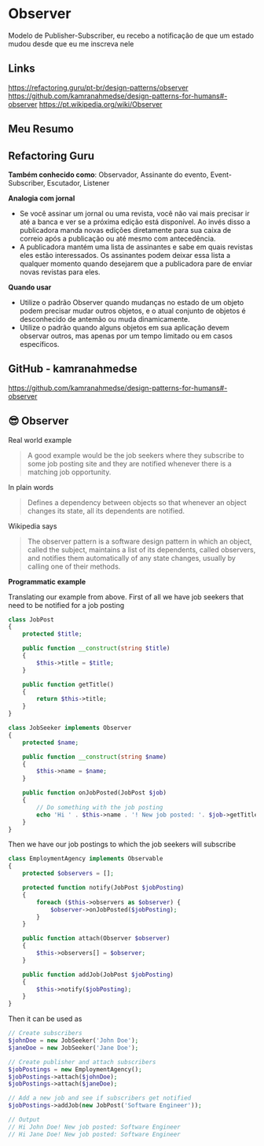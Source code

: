 # Observer

Modelo de Publisher-Subscriber, eu recebo a notificaçâo de que um estado mudou desde que eu me inscreva nele

## Links

https://refactoring.guru/pt-br/design-patterns/observer
https://github.com/kamranahmedse/design-patterns-for-humans#-observer
https://pt.wikipedia.org/wiki/Observer

## Meu Resumo


## Refactoring Guru

**Também conhecido como**: Observador, Assinante do evento, Event-Subscriber, Escutador, Listener

**Analogia com jornal**
+ Se você assinar um jornal ou uma revista, você não vai mais precisar ir até a banca e ver se a próxima edição está disponível. Ao invés disso a publicadora manda novas edições diretamente para sua caixa de correio após a publicação ou até mesmo com antecedência.
+ A publicadora mantém uma lista de assinantes e sabe em quais revistas eles estão interessados. Os assinantes podem deixar essa lista a qualquer momento quando desejarem que a publicadora pare de enviar novas revistas para eles.

**Quando usar**
+ Utilize o padrão Observer quando mudanças no estado de um objeto podem precisar mudar outros objetos, e o atual conjunto de objetos é desconhecido de antemão ou muda dinamicamente.
+ Utilize o padrão quando alguns objetos em sua aplicação devem observar outros, mas apenas por um tempo limitado ou em casos específicos.



## GitHub - kamranahmedse

https://github.com/kamranahmedse/design-patterns-for-humans#-observer

😎 Observer
--------
Real world example
> A good example would be the job seekers where they subscribe to some job posting site and they are notified whenever there is a matching job opportunity.

In plain words
> Defines a dependency between objects so that whenever an object changes its state, all its dependents are notified.

Wikipedia says
> The observer pattern is a software design pattern in which an object, called the subject, maintains a list of its dependents, called observers, and notifies them automatically of any state changes, usually by calling one of their methods.

**Programmatic example**

Translating our example from above. First of all we have job seekers that need to be notified for a job posting
```php
class JobPost
{
    protected $title;

    public function __construct(string $title)
    {
        $this->title = $title;
    }

    public function getTitle()
    {
        return $this->title;
    }
}

class JobSeeker implements Observer
{
    protected $name;

    public function __construct(string $name)
    {
        $this->name = $name;
    }

    public function onJobPosted(JobPost $job)
    {
        // Do something with the job posting
        echo 'Hi ' . $this->name . '! New job posted: '. $job->getTitle();
    }
}
```
Then we have our job postings to which the job seekers will subscribe
```php
class EmploymentAgency implements Observable
{
    protected $observers = [];

    protected function notify(JobPost $jobPosting)
    {
        foreach ($this->observers as $observer) {
            $observer->onJobPosted($jobPosting);
        }
    }

    public function attach(Observer $observer)
    {
        $this->observers[] = $observer;
    }

    public function addJob(JobPost $jobPosting)
    {
        $this->notify($jobPosting);
    }
}
```
Then it can be used as
```php
// Create subscribers
$johnDoe = new JobSeeker('John Doe');
$janeDoe = new JobSeeker('Jane Doe');

// Create publisher and attach subscribers
$jobPostings = new EmploymentAgency();
$jobPostings->attach($johnDoe);
$jobPostings->attach($janeDoe);

// Add a new job and see if subscribers get notified
$jobPostings->addJob(new JobPost('Software Engineer'));

// Output
// Hi John Doe! New job posted: Software Engineer
// Hi Jane Doe! New job posted: Software Engineer
```


